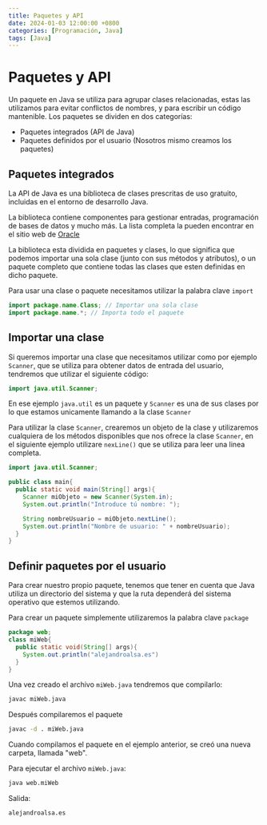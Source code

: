 ```yaml
---
title: Paquetes y API
date: 2024-01-03 12:00:00 +0800
categories: [Programación, Java]
tags: [Java]
---
```


# Paquetes y API

Un paquete en Java se utiliza para agrupar clases relacionadas, estas las utilizamos para evitar conflictos de nombres, y para escribir un código mantenible. Los paquetes se dividen en dos categorías:

* Paquetes integrados (API de Java)
* Paquetes definidos por el usuario (Nosotros mismo creamos los paquetes)

## Paquetes integrados

La API de Java es una biblioteca de clases prescritas de uso gratuito, incluidas en el entorno de desarrollo Java.

La biblioteca contiene componentes para gestionar entradas, programación de bases de datos y mucho más. La lista completa la pueden encontrar en el sitio web de [Oracle](https://docs.oracle.com/en/java/javase/21/docs/api/index.html)

La biblioteca esta dividida en paquetes y clases, lo que significa que podemos importar una sola clase (junto con sus métodos y atributos), o un paquete completo que contiene todas las clases que esten definidas en dicho paquete.

Para usar una clase o paquete necesitamos utilizar la palabra clave `import`

```java
import package.name.Class; // Importar una sola clase
import package.name.*; // Importa todo el paquete
```

## Importar una clase

Si queremos importar una clase que necesitamos utilizar como por ejemplo `Scanner`, que se utiliza para obtener datos de entrada del usuario, tendremos que utilizar el siguiente código:

```java
import java.util.Scanner;
```

En ese ejemplo `java.util` es un paquete y `Scanner` es una de sus clases por lo que estamos unicamente llamando a la clase `Scanner`

Para utilizar la clase `Scanner`, crearemos un objeto de la clase y utilizaremos cualquiera de los métodos disponibles que nos ofrece la clase `Scanner`, en el siguiente ejemplo utilizare `nexLine()` que se utiliza para leer una linea completa.

```java
import java.util.Scanner;

public class main{
  public static void main(String[] args){
    Scanner miObjeto = new Scanner(System.in);
    System.out.println("Introduce tú nombre: ");

    String nombreUsuario = miObjeto.nextLine();
    System.out.println("Nombre de usuario: " + nombreUsuario);
  }
}
```

## Definir paquetes por el usuario

Para crear nuestro propio paquete, tenemos que tener en cuenta que Java utiliza un directorio del sistema y que la ruta dependerá del sistema operativo que estemos utilizando.

Para crear un paquete simplemente utilizaremos la palabra clave `package`

```java
package web;
class miWeb{
  public static void(String[] args){
    System.out.println("alejandroalsa.es")
  }
}
```

Una vez creado el archivo `miWeb.java` tendremos que compilarlo:

```bash
javac miWeb.java
```

Después compilaremos el paquete

```bash
javac -d . miWeb.java
```

Cuando compilamos el paquete en el ejemplo anterior, se creó una nueva carpeta, llamada "web". 

Para ejecutar el archivo `miWeb.java`:

```bash
java web.miWeb
```

Salida:

```txt
alejandroalsa.es
```
